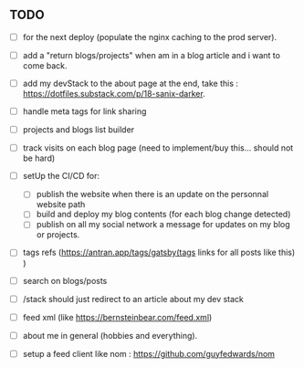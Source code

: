 ## TODO

- [ ] for the next deploy (populate the nginx caching to the prod server).
- [ ] add a "return blogs/projects" when am in a blog article and i want to come back.
- [ ] add my devStack to the about page at the end, take this : https://dotfiles.substack.com/p/18-sanix-darker.
- [ ] handle meta tags for link sharing
- [ ] projects and blogs list builder
- [ ] track visits on each blog page (need to implement/buy this... should not be hard)
- [ ] setUp the CI/CD for:
    - [ ] publish the website when there is an update on the personnal website path
    - [ ] build and deploy my blog contents (for each blog change detected)
    - [ ] publish on all my social network a message for updates on my blog or projects.
- [ ] tags refs (https://antran.app/tags/gatsby(tags links for all posts like this) )
- [ ] search on blogs/posts

- [ ] /stack should just redirect to an article about my dev stack
- [ ] feed xml (like https://bernsteinbear.com/feed.xml)
- [ ] about me in general (hobbies and everything).
- [ ] setup a feed client like nom : https://github.com/guyfedwards/nom
